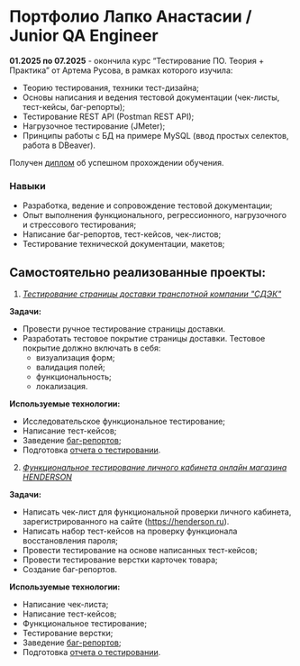 <h1> Портфолио Лапко Анастасии / Junior QA Engineer</h1> 

**01.2025 по 07.2025** - окончила курс “Тестирование ПО. Теория + Практика” от Артема Русова, в рамках которого изучила:
- Теорию тестирования, техники тест-дизайна;
- Основы написания и ведения тестовой документации (чек-листы, тест-кейсы, баг-репорты);
- Тестирование REST API (Postman REST API);
- Нагрузочное тестирование (JMeter);
- Принципы работы с БД на примере MySQL (ввод простых селектов, работа в DBeaver).

Получен [диплом](https://drive.google.com/file/d/1lgijxMOSZYc6pQO34oBz7Waw-weWrHPC/view?usp=sharing) об успешном прохождении обучения. 


<h3>Навыки</h3>

- Разработка, ведение и сопровождение тестовой документации;
- Опыт выполнения функционального, регрессионного, нагрузочного и стрессового тестирования;
-  Написание баг-репортов, тест-кейсов, чек-листов;
- Тестирование технической документации, макетов; 


<h2>Самостоятельно реализованные проекты:</h2>

1. *[Тестирование страницы доставки транспотной компании "СДЭК"](https://docs.google.com/spreadsheets/d/1IDYtSaxNCoGnCq7NETDHMPFXjbdMsQHxz7aHNHdmRwM/edit?usp=sharing)*

**Задачи:**
- Провести ручное тестирование страницы доставки.
- Разработать тестовое покрытие страницы доставки. Тестовое покрытие должно включать в себя:
    - визуализация форм;
    - валидация полей;
    - функциональность;
    - локализация.

**Используемые технологии:**
- Исследовательское функциональное тестирование;
- Написание тест-кейсов;
- Заведение [баг-репортов](https://drive.google.com/drive/folders/1VbBWdo76yEiduYIHR9xaoZoZyPnpQzZu?usp=sharing);
- Подготовка [отчета о тестировании](https://docs.google.com/document/d/1Uw3Ac-oR8QoRJHhdM2BVNHjLusaA4bc3/edit?usp=sharing&ouid=103163356579732891668&rtpof=true&sd=true).


2. *[Функциональное тестирование личного кабинета онлайн магазина HENDERSON](https://docs.google.com/spreadsheets/d/1GKBEFvBB3f8xMBkhQkPX4UnjU_cheUlB/edit?usp=sharing&ouid=103163356579732891668&rtpof=true&sd=true)*

**Задачи:**
- Написать чек-лист для функциональной проверки личного кабинета, зарегистрированного на сайте (https://henderson.ru).
- Написать набор тест-кейсов на проверку функционала восстановления пароля;
- Провести тестирование на основе написанных тест-кейсов;
- Провести тестирование верстки карточек товара;
- Создание баг-репортов.

**Используемые технологии:**
- Написание чек-листа;
- Написание тест-кейсов;
- Функциональное тестирование;
- Тестирование верстки;
- Заведение [баг-репортов](https://drive.google.com/drive/folders/1VbBWdo76yEiduYIHR9xaoZoZyPnpQzZu?usp=sharing);
- Подготовка [отчета о тестировании](https://docs.google.com/document/d/1MuLEYPQ2PxTCXTA2psFv_QJ-qMyyclc3/edit?usp=sharing&ouid=103163356579732891668&rtpof=true&sd=true).



